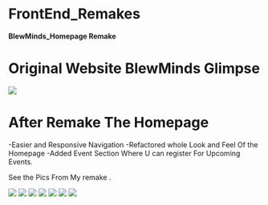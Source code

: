# FrontEnd_Remakes


<b>BlewMinds_Homepage Remake</b>

<b>Original Website BlewMinds Glimpse</b>
=============================================================
<img src="https://user-images.githubusercontent.com/67728575/95677560-ee64d780-0be3-11eb-8469-acbb83257824.png">



<b>After Remake The Homepage</b>
=============================================================
-Easier and Responsive Navigation
-Refactored whole Look and Feel Of the Homepage
-Added Event Section Where U can register For Upcoming Events.

See the Pics From My remake .


<img src="https://user-images.githubusercontent.com/67728575/95677685-d3df2e00-0be4-11eb-9697-976e96572a59.png">



<img src="https://user-images.githubusercontent.com/67728575/95677693-df325980-0be4-11eb-85ea-b5efe76f10f2.png">



<img src="https://user-images.githubusercontent.com/67728575/95677700-ea858500-0be4-11eb-98f6-8b6d2f4e37a0.png">


<img src="https://user-images.githubusercontent.com/67728575/95677707-f5d8b080-0be4-11eb-99b3-19644e9bc066.png">


<img src="https://user-images.githubusercontent.com/67728575/95677711-fd985500-0be4-11eb-9573-84c6af33ed87.png">


<img src="https://user-images.githubusercontent.com/67728575/95677717-0d179e00-0be5-11eb-84e6-db960e753ad6.png">

<img src="https://user-images.githubusercontent.com/67728575/95677718-11dc5200-0be5-11eb-9c81-9972c6bf6c72.png">
